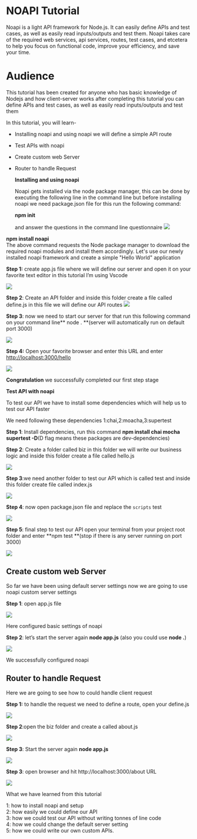 
# NOAPI Tutorial

Noapi is a light API framework for Node.js. It can easily define APIs and test cases, as well as easily read inputs/outputs and test them. Noapi takes care of the required web services, api services, routes, test cases, and etcetera to help you focus on functional code, improve your efficiency, and save your time.


# Audience

This tutorial has been created for anyone who has basic knowledge of Nodejs and how client-server works after completing this tutorial you can define APIs and test cases, as well as easily read inputs/outputs and test them

In this tutorial, you will learn-



*  Installing noapi and using noapi  we will define a simple API route 
*  Test APIs with noapi
*  Create custom web Server
*  Router to handle Request

    **Installing and using noapi**


    Noapi gets installed via the node package manager, this can be done by executing the following line in the command line but before installing noapi we need  package.json file for this run the following command:

    **npm init**


   and answer the questions in the command line questionnaire
![](https://github.com/dashritwik/noapi/blob/master/doc/images/demo2.png?raw=true)

**npm install noapi**
</br>
    The above command requests the Node package manager to download the required noapi modules and install them accordingly.
    Let's use our newly installed noapi framework and create a simple "Hello World" application


   **Step 1:** create app.js file where we will define our server  and open it on your favorite text editor in this tutorial I’m using Vscode


    


![](https://github.com/dashritwik/noapi/blob/master/doc/images/demo3a.png?raw=true)

**Step 2**: Create an API folder and inside this folder create a file called define.js in this file we will define our API routes
![](https://github.com/dashritwik/noapi/blob/master/doc/images/demo5a.png?raw=true)

**Step 3**:  now we need to start our server for that run this following command on your command line** node . **(server will automatically run on default port 3000)


![](https://github.com/dashritwik/noapi/blob/master/doc/images/demo6.png?raw=true)
   </br>




   **Step 4:** Open your favorite browser  and enter this URL and enter [http://localhost:3000/hello](http://localhost:3000/hello)

![](https://github.com/dashritwik/noapi/blob/master/doc/images/demo7.png?raw=true)

 **Congratulation** we successfully completed our first step stage 


**Test API with noapi**


 To test our API we have to install some dependencies which will help us to test our API faster


 We need following these dependencies 1:chai,2:moacha,3:supertest


**Step 1**: Install dependencies, run this command **npm install chai mocha supertest -D**(D flag means these packages are dev-dependencies)

**Step 2**: Create a folder called biz in this folder we will write our business logic and inside this folder create a file called hello.js

![](https://github.com/dashritwik/noapi/blob/master/doc/images/demo9a.png?raw=true)



  **Step 3**:we need another folder to test our API which is called test and inside this folder create file called index.js


    

![](https://github.com/dashritwik/noapi/blob/master/doc/images/demo10a.png?raw=true)


   **Step 4**: now open package.json file and replace the `scripts` test 


    

![](https://github.com/dashritwik/noapi/blob/master/doc/images/demo11a.png?raw=true)

 **Step 5**: final step to test our API open your terminal from your project root folder and enter **npm test **(stop if there is any server running on port 3000)


    

![](https://github.com/dashritwik/noapi/blob/master/doc/images/demo13.png?raw=true)



## **Create custom web Server**

So far  we have been using default server settings now we are going to use noapi custom server settings

**Step 1**:  open app.js file 



![](https://github.com/dashritwik/noapi/blob/master/doc/images/demo13a.png?raw=true)


Here configured basic settings of noapi

**Step 2**:  let’s start the server again **node app.js**  (also you could use **node .**)



![](https://github.com/dashritwik/noapi/blob/master/doc/images/demo14.png?raw=true)


We successfully configured noapi


##  **Router to handle Request**

Here we are going to see how to could handle client request

 **Step 1:** to handle the request we need to define a route, open your define.js


![](https://github.com/dashritwik/noapi/blob/master/doc/images/demo16a.png?raw=true)

**Step 2**:open the biz folder and create a called about.js




![](https://github.com/dashritwik/noapi/blob/master/doc/images/demo15a.png?raw=true)

**Step 3**: Start the server again **node app.js**


![](https://github.com/dashritwik/noapi/blob/master/doc/images/demo6.png?raw=true)

**Step 3**: open browser and hit http://localhost:3000/about URL




![](https://github.com/dashritwik/noapi/blob/master/doc/images/demo18.png?raw=true)

What we have learned from this  tutorial

1: how to install noapi and setup</br>
2: how easily we could define our API </br>
3: how we could test our API without writing tonnes of line code</br>
4: how we could change the default server setting </br>
5: how we could write our own custom APIs.</br>
